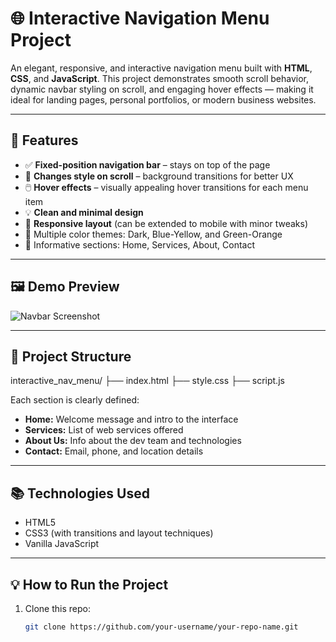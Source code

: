 # 🌐 Interactive Navigation Menu Project

An elegant, responsive, and interactive navigation menu built with **HTML**, **CSS**, and **JavaScript**. This project demonstrates smooth scroll behavior, dynamic navbar styling on scroll, and engaging hover effects — making it ideal for landing pages, personal portfolios, or modern business websites.

---

## 🚀 Features

- ✅ **Fixed-position navigation bar** – stays on top of the page
- 🎨 **Changes style on scroll** – background transitions for better UX
- 🖱️ **Hover effects** – visually appealing hover transitions for each menu item
- 💡 **Clean and minimal design**
- 📱 **Responsive layout** (can be extended to mobile with minor tweaks)
- 🔗 Multiple color themes: Dark, Blue-Yellow, and Green-Orange
- 📄 Informative sections: Home, Services, About, Contact

---

## 🖼️ Demo Preview

![Navbar Screenshot](assets/navbar-demo.png) <!-- Optional: replace with actual image link if hosted -->

---

## 📁 Project Structure
 interactive_nav_menu/
├── index.html
├── style.css
├── script.js 


Each section is clearly defined:
- **Home:** Welcome message and intro to the interface
- **Services:** List of web services offered
- **About Us:** Info about the dev team and technologies
- **Contact:** Email, phone, and location details

---

## 📚 Technologies Used

- HTML5
- CSS3 (with transitions and layout techniques)
- Vanilla JavaScript

---

## 💡 How to Run the Project

1. Clone this repo:
   ```bash
   git clone https://github.com/your-username/your-repo-name.git

